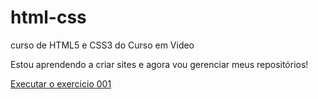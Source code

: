 # html-css
 curso de HTML5 e CSS3 do Curso em Video

 Estou aprendendo a criar sites e agora vou gerenciar meus repositórios!

<a href="https://nilsonsantos37.github.io/html-css/execícios/ex001/index.html">Executar o exercicio 001</a>